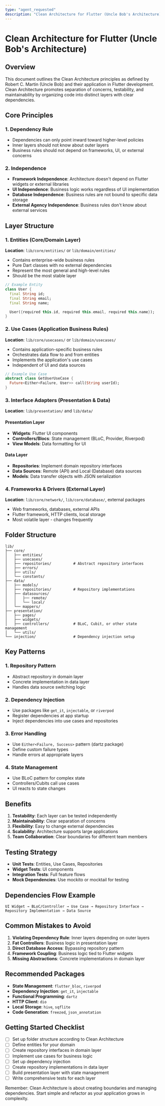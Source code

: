 ```yaml
---
type: "agent_requested"
description: "Clean Architecture for Flutter (Uncle Bob's Architecture)"
---
```

# Clean Architecture for Flutter (Uncle Bob's Architecture)

## Overview
This document outlines the Clean Architecture principles as defined by Robert C. Martin (Uncle Bob) and their application in Flutter development. Clean Architecture promotes separation of concerns, testability, and maintainability by organizing code into distinct layers with clear dependencies.

## Core Principles

### 1. Dependency Rule
- Dependencies can only point inward toward higher-level policies
- Inner layers should not know about outer layers
- Business rules should not depend on frameworks, UI, or external concerns

### 2. Independence
- **Framework Independence**: Architecture doesn't depend on Flutter widgets or external libraries
- **UI Independence**: Business logic works regardless of UI implementation
- **Database Independence**: Business rules are not bound to specific data storage
- **External Agency Independence**: Business rules don't know about external services

## Layer Structure

### 1. Entities (Core/Domain Layer)
**Location**: `lib/core/entities/` or `lib/domain/entities/`

- Contains enterprise-wide business rules
- Pure Dart classes with no external dependencies
- Represent the most general and high-level rules
- Should be the most stable layer

```dart
// Example Entity
class User {
  final String id;
  final String email;
  final String name;

  User({required this.id, required this.email, required this.name});
}
```

### 2. Use Cases (Application Business Rules)
**Location**: `lib/core/usecases/` or `lib/domain/usecases/`

- Contains application-specific business rules
- Orchestrates data flow to and from entities
- Implements the application's use cases
- Independent of UI and data sources

```dart
// Example Use Case
abstract class GetUserUseCase {
  Future<Either<Failure, User>> call(String userId);
}
```

### 3. Interface Adapters (Presentation & Data)
**Location**: `lib/presentation/` and `lib/data/`

#### Presentation Layer
- **Widgets**: Flutter UI components
- **Controllers/Blocs**: State management (BLoC, Provider, Riverpod)
- **View Models**: Data formatting for UI

#### Data Layer
- **Repositories**: Implement domain repository interfaces
- **Data Sources**: Remote (API) and Local (Database) data sources
- **Models**: Data transfer objects with JSON serialization

### 4. Frameworks & Drivers (External Layer)
**Location**: `lib/core/network/`, `lib/core/database/`, external packages

- Web frameworks, databases, external APIs
- Flutter framework, HTTP clients, local storage
- Most volatile layer - changes frequently

## Folder Structure

```
lib/
├── core/
│   ├── entities/
│   ├── usecases/
│   ├── repositories/          # Abstract repository interfaces
│   ├── errors/
│   ├── utils/
│   └── constants/
├── data/
│   ├── models/
│   ├── repositories/          # Repository implementations
│   ├── datasources/
│   │   ├── remote/
│   │   └── local/
│   └── mappers/
├── presentation/
│   ├── pages/
│   ├── widgets/
│   ├── controllers/           # BLoC, Cubit, or other state management
│   └── utils/
└── injection/                 # Dependency injection setup
```

## Key Patterns

### 1. Repository Pattern
- Abstract repository in domain layer
- Concrete implementation in data layer
- Handles data source switching logic

### 2. Dependency Injection
- Use packages like `get_it`, `injectable`, or `riverpod`
- Register dependencies at app startup
- Inject dependencies into use cases and repositories

### 3. Error Handling
- Use `Either<Failure, Success>` pattern (dartz package)
- Define custom failure types
- Handle errors at appropriate layers

### 4. State Management
- Use BLoC pattern for complex state
- Controllers/Cubits call use cases
- UI reacts to state changes

## Benefits

1. **Testability**: Each layer can be tested independently
2. **Maintainability**: Clear separation of concerns
3. **Flexibility**: Easy to change external dependencies
4. **Scalability**: Architecture supports large applications
5. **Team Collaboration**: Clear boundaries for different team members

## Testing Strategy

- **Unit Tests**: Entities, Use Cases, Repositories
- **Widget Tests**: UI components
- **Integration Tests**: Full feature flows
- **Mock Dependencies**: Use mockito or mocktail for testing

## Dependencies Flow Example

```
UI Widget → BLoC/Controller → Use Case → Repository Interface → Repository Implementation → Data Source
```

## Common Mistakes to Avoid

1. **Violating Dependency Rule**: Inner layers depending on outer layers
2. **Fat Controllers**: Business logic in presentation layer
3. **Direct Database Access**: Bypassing repository pattern
4. **Framework Coupling**: Business logic tied to Flutter widgets
5. **Missing Abstractions**: Concrete implementations in domain layer

## Recommended Packages

- **State Management**: `flutter_bloc`, `riverpod`
- **Dependency Injection**: `get_it`, `injectable`
- **Functional Programming**: `dartz`
- **HTTP Client**: `dio`
- **Local Storage**: `hive`, `sqflite`
- **Code Generation**: `freezed`, `json_annotation`

## Getting Started Checklist

- [ ] Set up folder structure according to Clean Architecture
- [ ] Define entities for your domain
- [ ] Create repository interfaces in domain layer
- [ ] Implement use cases for business logic
- [ ] Set up dependency injection
- [ ] Create repository implementations in data layer
- [ ] Build presentation layer with state management
- [ ] Write comprehensive tests for each layer

Remember: Clean Architecture is about creating boundaries and managing dependencies. Start simple and refactor as your application grows in complexity.
